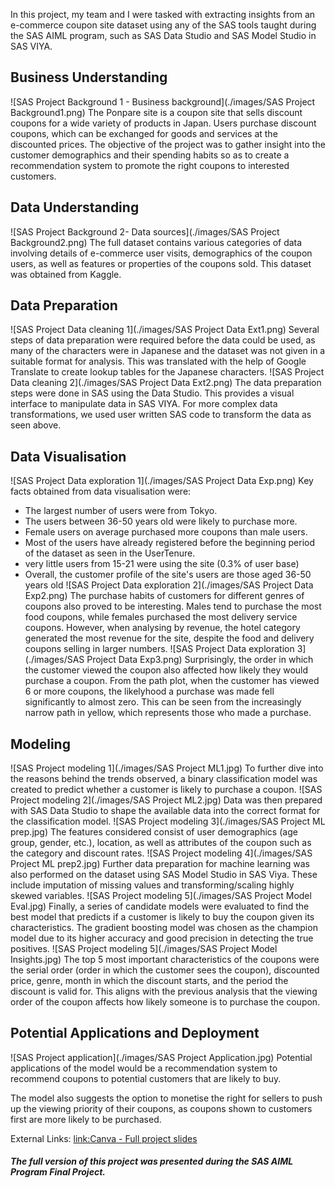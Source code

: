 In this project, my team and I were tasked with extracting insights from an e-commerce coupon site dataset using any of the SAS tools taught during the SAS AIML program, such as SAS Data Studio and SAS Model Studio in SAS VIYA.

## Business Understanding
![SAS Project Background 1 - Business background](./images/SAS Project Background1.png)
The Ponpare site is a coupon site that sells discount coupons for a wide variety of products in Japan. Users purchase discount coupons, which can be exchanged for goods and services at the discounted prices. The objective of the project was to gather insight into the customer demographics and their spending habits so as to create a recommendation system to promote the right coupons to interested customers.

## Data Understanding
![SAS Project Background 2- Data sources](./images/SAS Project Background2.png)
The full dataset contains various categories of data involving details of e-commerce user visits, demographics of the coupon users, as well as features or properties of the coupons sold. This dataset was obtained from Kaggle.

## Data Preparation
![SAS Project Data cleaning 1](./images/SAS Project Data Ext1.png)
Several steps of data preparation were required before the data could be used, as many of the characters were in Japanese and the dataset was not given in a suitable format for analysis. This was translated with the help of Google Translate to create lookup tables for the Japanese characters.
![SAS Project Data cleaning 2](./images/SAS Project Data Ext2.png)
The data preparation steps were done in SAS using the Data Studio. This provides a visual interface to manipulate data in SAS VIYA. For more complex data transformations, we used user written SAS code to transform the data as seen above.

## Data Visualisation
![SAS Project Data exploration 1](./images/SAS Project Data Exp.png)
Key facts obtained from data visualisation were:
- The largest number of users were from Tokyo.
- The users between 36-50 years old were likely to purchase more.
- Female users on average purchased more coupons than male users.
- Most of the users have already registered before the beginning period of the dataset as seen in the UserTenure.
- very little users from 15-21 were using the site (0.3% of user base)
- Overall, the customer profile of the site's users are those aged 36-50 years old
![SAS Project Data exploration 2](./images/SAS Project Data Exp2.png)
The purchase habits of customers for different genres of coupons also proved to be interesting. Males tend to purchase the most food coupons, while females purchased the most delivery service coupons. However, when analysing by revenue, the hotel category generated the most revenue for the site, despite the food and delivery coupons selling in larger numbers.
![SAS Project Data exploration 3](./images/SAS Project Data Exp3.png)
Surprisingly, the order in which the customer viewed the coupon also affected how likely they would purchase a coupon. From the path plot, when the customer has viewed 6 or more coupons, the likelyhood a purchase was made fell significantly to almost zero. This can be seen from the increasingly narrow path in yellow, which represents those who made a purchase.

## Modeling
![SAS Project modeling 1](./images/SAS Project ML1.jpg)
To further dive into the reasons behind the trends observed, a binary classification model was created to predict whether a customer is likely to purchase a coupon.
![SAS Project modeling 2](./images/SAS Project ML2.jpg)
Data was then prepared with SAS Data Studio to shape the available data into the correct format for the classification model.
![SAS Project modeling 3](./images/SAS Project ML prep.jpg)
The features considered consist of user demographics (age group, gender, etc.), location, as well as attributes of the coupon such as the category and discount rates.
![SAS Project modeling 4](./images/SAS Project ML prep2.jpg)
Further data preparation for machine learning was also performed on the dataset using SAS Model Studio in SAS Viya. These include imputation of missing values and transforming/scaling highly skewed variables.
![SAS Project modeling 5](./images/SAS Project Model Eval.jpg)
Finally, a series of candidate models were evaluated to find the best model that predicts if a customer is likely to buy the coupon given its characteristics. The gradient boosting model was chosen as the champion model due to its higher accuracy and good precision in detecting the true positives.
![SAS Project modeling 5](./images/SAS Project Model Insights.jpg)
The top 5 most important characteristics of the coupons were the serial order (order in which the customer sees the coupon), discounted price, genre, month in which the discount starts, and the period the discount is valid for. This aligns with the previous analysis that the viewing order of the coupon affects how likely someone is to purchase the coupon.

## Potential Applications and Deployment
![SAS Project application](./images/SAS Project Application.jpg)
Potential applications of the model would be a recommendation system to recommend coupons to potential customers that are likely to buy.

The model also suggests the option to monetise the right for sellers to push up the viewing priority of their coupons, as coupons shown to customers first are more likely to be purchased.

External Links: 
[link:Canva - Full project slides](https://www.canva.com/design/DAGFU9OLjMg/QNT-C4ZXk77vYVJgEr7nWQ/view?utm_content=DAGFU9OLjMg&utm_campaign=designshare&utm_medium=link&utm_source=viewer)

##### The full version of this project was presented during the SAS AIML Program Final Project.